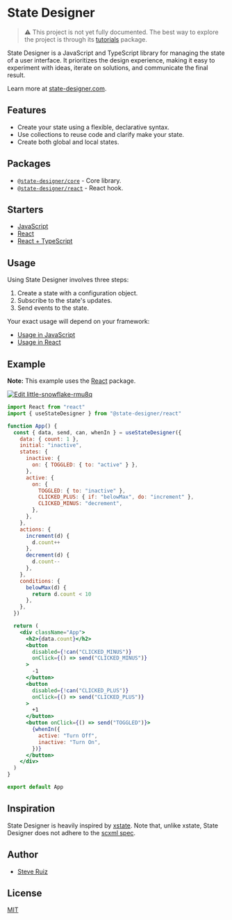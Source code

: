 # State Designer

> ⚠️ This project is not yet fully documented. The best way to explore the project is through its [tutorials](https://codesandbox.io/s/github/steveruizok/state-designer/tree/master/packages/tutorials) package.

State Designer is a JavaScript and TypeScript library for managing the state of a user interface. It prioritizes the design experience, making it easy to experiment with ideas, iterate on solutions, and communicate the final result.

Learn more at [state-designer.com](https://state-designer.com).

## Features

- Create your state using a flexible, declarative syntax.
- Use collections to reuse code and clarify make your state.
- Create both global and local states.

## Packages

- [`@state-designer/core`](https://github.com/steveruizok/state-designer/tree/master/packages/core) - Core library.
- [`@state-designer/react`](https://github.com/steveruizok/state-designer/tree/master/packages/react) - React hook.

## Starters

- [JavaScript](https://codesandbox.io/s/state-designer-vanilla-javascript-gmxhy)
- [React](https://codesandbox.io/s/state-designer-react-r0z0v)
- [React + TypeScript](https://codesandbox.io/s/state-designer-react-typescript)

## Usage

Using State Designer involves three steps:

1. Create a state with a configuration object.
2. Subscribe to the state's updates.
3. Send events to the state.

Your exact usage will depend on your framework:

- [Usage in JavaScript](https://github.com/steveruizok/state-designer/tree/master/packages/core#usage)
- [Usage in React](https://github.com/steveruizok/state-designer/tree/master/packages/react#usage)

## Example

**Note:** This example uses the [React](https://github.com/steveruizok/state-designer/tree/master/packages/react) package.

[![Edit little-snowflake-rmu8q](https://codesandbox.io/static/img/play-codesandbox.svg)](https://codesandbox.io/s/little-snowflake-rmu8q?fontsize=14&hidenavigation=1&theme=dark)

```jsx
import React from "react"
import { useStateDesigner } from "@state-designer/react"

function App() {
  const { data, send, can, whenIn } = useStateDesigner({
    data: { count: 1 },
    initial: "inactive",
    states: {
      inactive: {
        on: { TOGGLED: { to: "active" } },
      },
      active: {
        on: {
          TOGGLED: { to: "inactive" },
          CLICKED_PLUS: { if: "belowMax", do: "increment" },
          CLICKED_MINUS: "decrement",
        },
      },
    },
    actions: {
      increment(d) {
        d.count++
      },
      decrement(d) {
        d.count--
      },
    },
    conditions: {
      belowMax(d) {
        return d.count < 10
      },
    },
  })

  return (
    <div className="App">
      <h2>{data.count}</h2>
      <button
        disabled={!can("CLICKED_MINUS")}
        onClick={() => send("CLICKED_MINUS")}
      >
        -1
      </button>
      <button
        disabled={!can("CLICKED_PLUS")}
        onClick={() => send("CLICKED_PLUS")}
      >
        +1
      </button>
      <button onClick={() => send("TOGGLED")}>
        {whenIn({
          active: "Turn Off",
          inactive: "Turn On",
        })}
      </button>
    </div>
  )
}

export default App
```

## Inspiration

State Designer is heavily inspired by [xstate](https://github.com/davidkpiano/xstate). Note that, unlike xstate, State Designer does not adhere to the [scxml spec](https://en.wikipedia.org/wiki/SCXML).

## Author

- [Steve Ruiz](https://twitter.com/@steveruizok)

## License

[MIT](https://oss.ninja/mit/steveruizok)
